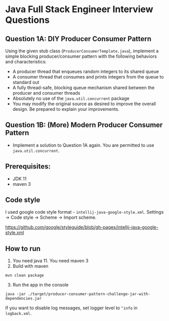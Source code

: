 # Java Full Stack Engineer Interview Questions

## Question 1A: DIY Producer Consumer Pattern

Using the given stub class (`ProducerConsumerTemplate.java`), implement a simple blocking
producer/consumer pattern with the following behaviors and characteristics:

- A producer thread that enqueues random integers to its shared queue
- A consumer thread that consumes and prints integers from the queue to standard out
- A fully thread-safe, blocking queue mechanism shared between the producer and consumer threads
- Absolutely no use of the `java.util.concurrent` package
- You may modify the original source as desired to improve the overall design. Be prepared to
  explain your improvements.

## Question 1B: (More) Modern Producer Consumer Pattern

- Implement a solution to Question 1A again. You are permitted to use `java.util.concurrent`.

## Prerequisites:

- JDK 11
- maven 3

## Code style

I used google code style format - `intellij-java-google-style.xml`. Settings -> Code style -> Scheme
-> Import scheme.

https://github.com/google/styleguide/blob/gh-pages/intellij-java-google-style.xml

## How to run

1) You need java 11. You need maven 3
2) Build with maven

```shell
mvn clean package
```

3) Run the app in the console

```shell
java -jar ./target/producer-consumer-pattern-challenge-jar-with-dependencies.jar
```

If you want to disable log messages, set logger level to `"info` in `logback.xml`.